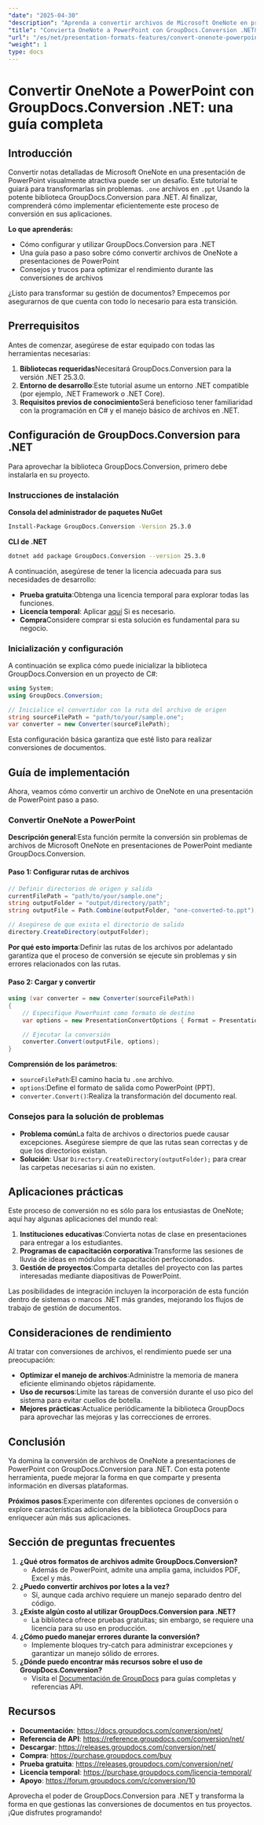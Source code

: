 ```yaml
---
"date": "2025-04-30"
"description": "Aprenda a convertir archivos de Microsoft OneNote en presentaciones de PowerPoint fácilmente con GroupDocs.Conversion para .NET. Esta guía paso a paso explica la configuración, el proceso de conversión y consejos de optimización."
"title": "Convierta OneNote a PowerPoint con GroupDocs.Conversion .NET&#58; una guía completa"
"url": "/es/net/presentation-formats-features/convert-onenote-powerpoint-groupdocs-conversion-net/"
"weight": 1
type: docs
---
```

# Convertir OneNote a PowerPoint con GroupDocs.Conversion .NET: una guía completa

## Introducción

Convertir notas detalladas de Microsoft OneNote en una presentación de PowerPoint visualmente atractiva puede ser un desafío. Este tutorial te guiará para transformarlas sin problemas. `.one` archivos en `.ppt` Usando la potente biblioteca GroupDocs.Conversion para .NET. Al finalizar, comprenderá cómo implementar eficientemente este proceso de conversión en sus aplicaciones.

**Lo que aprenderás:**
- Cómo configurar y utilizar GroupDocs.Conversion para .NET
- Una guía paso a paso sobre cómo convertir archivos de OneNote a presentaciones de PowerPoint
- Consejos y trucos para optimizar el rendimiento durante las conversiones de archivos

¿Listo para transformar su gestión de documentos? Empecemos por asegurarnos de que cuenta con todo lo necesario para esta transición.

## Prerrequisitos

Antes de comenzar, asegúrese de estar equipado con todas las herramientas necesarias:

1. **Bibliotecas requeridas**Necesitará GroupDocs.Conversion para la versión .NET 25.3.0.
2. **Entorno de desarrollo**:Este tutorial asume un entorno .NET compatible (por ejemplo, .NET Framework o .NET Core).
3. **Requisitos previos de conocimiento**Será beneficioso tener familiaridad con la programación en C# y el manejo básico de archivos en .NET.

## Configuración de GroupDocs.Conversion para .NET

Para aprovechar la biblioteca GroupDocs.Conversion, primero debe instalarla en su proyecto.

### Instrucciones de instalación

**Consola del administrador de paquetes NuGet**
```bash
Install-Package GroupDocs.Conversion -Version 25.3.0
```

**CLI de .NET**
```bash
dotnet add package GroupDocs.Conversion --version 25.3.0
```

A continuación, asegúrese de tener la licencia adecuada para sus necesidades de desarrollo:
- **Prueba gratuita**:Obtenga una licencia temporal para explorar todas las funciones.
- **Licencia temporal**: Aplicar [aquí](https://purchase.groupdocs.com/temporary-license/) Si es necesario.
- **Compra**Considere comprar si esta solución es fundamental para su negocio.

### Inicialización y configuración

A continuación se explica cómo puede inicializar la biblioteca GroupDocs.Conversion en un proyecto de C#:
```csharp
using System;
using GroupDocs.Conversion;

// Inicialice el convertidor con la ruta del archivo de origen
string sourceFilePath = "path/to/your/sample.one";
var converter = new Converter(sourceFilePath);
```

Esta configuración básica garantiza que esté listo para realizar conversiones de documentos.

## Guía de implementación

Ahora, veamos cómo convertir un archivo de OneNote en una presentación de PowerPoint paso a paso.

### Convertir OneNote a PowerPoint
**Descripción general**:Esta función permite la conversión sin problemas de archivos de Microsoft OneNote en presentaciones de PowerPoint mediante GroupDocs.Conversion.

#### Paso 1: Configurar rutas de archivos
```csharp
// Definir directorios de origen y salida
currentFilePath = "path/to/your/sample.one";
string outputFolder = "output/directory/path";
string outputFile = Path.Combine(outputFolder, "one-converted-to.ppt");

// Asegúrese de que exista el directorio de salida
directory.CreateDirectory(outputFolder);
```
**Por qué esto importa**:Definir las rutas de los archivos por adelantado garantiza que el proceso de conversión se ejecute sin problemas y sin errores relacionados con las rutas.

#### Paso 2: Cargar y convertir
```csharp
using (var converter = new Converter(sourceFilePath))
{
    // Especifique PowerPoint como formato de destino
    var options = new PresentationConvertOptions { Format = PresentationFileType.Ppt };

    // Ejecutar la conversión
    converter.Convert(outputFile, options);
}
```
**Comprensión de los parámetros**: 
- `sourceFilePath`:El camino hacia tu `.one` archivo.
- `options`:Define el formato de salida como PowerPoint (PPT).
- `converter.Convert()`:Realiza la transformación del documento real.

### Consejos para la solución de problemas
- **Problema común**La falta de archivos o directorios puede causar excepciones. Asegúrese siempre de que las rutas sean correctas y de que los directorios existan.
- **Solución**: Usar `Directory.CreateDirectory(outputFolder);` para crear las carpetas necesarias si aún no existen.

## Aplicaciones prácticas
Este proceso de conversión no es sólo para los entusiastas de OneNote; aquí hay algunas aplicaciones del mundo real:
1. **Instituciones educativas**:Convierta notas de clase en presentaciones para entregar a los estudiantes.
2. **Programas de capacitación corporativa**:Transforme las sesiones de lluvia de ideas en módulos de capacitación perfeccionados.
3. **Gestión de proyectos**:Comparta detalles del proyecto con las partes interesadas mediante diapositivas de PowerPoint.

Las posibilidades de integración incluyen la incorporación de esta función dentro de sistemas o marcos .NET más grandes, mejorando los flujos de trabajo de gestión de documentos.

## Consideraciones de rendimiento
Al tratar con conversiones de archivos, el rendimiento puede ser una preocupación:
- **Optimizar el manejo de archivos**:Administre la memoria de manera eficiente eliminando objetos rápidamente.
- **Uso de recursos**:Limite las tareas de conversión durante el uso pico del sistema para evitar cuellos de botella.
- **Mejores prácticas**:Actualice periódicamente la biblioteca GroupDocs para aprovechar las mejoras y las correcciones de errores.

## Conclusión
Ya domina la conversión de archivos de OneNote a presentaciones de PowerPoint con GroupDocs.Conversion para .NET. Con esta potente herramienta, puede mejorar la forma en que comparte y presenta información en diversas plataformas.

**Próximos pasos**:Experimente con diferentes opciones de conversión o explore características adicionales de la biblioteca GroupDocs para enriquecer aún más sus aplicaciones.

## Sección de preguntas frecuentes
1. **¿Qué otros formatos de archivos admite GroupDocs.Conversion?**
   - Además de PowerPoint, admite una amplia gama, incluidos PDF, Excel y más.
2. **¿Puedo convertir archivos por lotes a la vez?**
   - Sí, aunque cada archivo requiere un manejo separado dentro del código.
3. **¿Existe algún costo al utilizar GroupDocs.Conversion para .NET?**
   - La biblioteca ofrece pruebas gratuitas; sin embargo, se requiere una licencia para su uso en producción.
4. **¿Cómo puedo manejar errores durante la conversión?**
   - Implemente bloques try-catch para administrar excepciones y garantizar un manejo sólido de errores.
5. **¿Dónde puedo encontrar más recursos sobre el uso de GroupDocs.Conversion?**
   - Visita el [Documentación de GroupDocs](https://docs.groupdocs.com/conversion/net/) para guías completas y referencias API.

## Recursos
- **Documentación**: https://docs.groupdocs.com/conversion/net/
- **Referencia de API**: https://reference.groupdocs.com/conversion/net/
- **Descargar**: https://releases.groupdocs.com/conversion/net/
- **Compra**: https://purchase.groupdocs.com/buy
- **Prueba gratuita**: https://releases.groupdocs.com/conversion/net/
- **Licencia temporal**: https://purchase.groupdocs.com/licencia-temporal/
- **Apoyo**: https://forum.groupdocs.com/c/conversion/10

Aprovecha el poder de GroupDocs.Conversion para .NET y transforma la forma en que gestionas las conversiones de documentos en tus proyectos. ¡Que disfrutes programando!